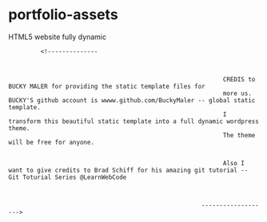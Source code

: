 # portfolio-assets
HTML5 website fully dynamic




             <!--------------



                                                                CREDIS to BUCKY MALER for providing the static template files for
                                                                more us.  BUCKY'S github account is wwww.github.com/BuckyMaler -- global static template.
                                                                I transform this beautiful static template into a full dynamic wordpress theme.
                                                                The theme will be free for anyone.


                                                                Also I want to give credits to Brad Schiff for his amazing git tutorial -- Git Toturial Series @LearnWebCode  



                                                          ------------------->
